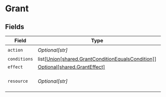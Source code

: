 # Grant


## Fields

| Field                                                                                          | Type                                                                                           | Required                                                                                       | Description                                                                                    | Example                                                                                        |
| ---------------------------------------------------------------------------------------------- | ---------------------------------------------------------------------------------------------- | ---------------------------------------------------------------------------------------------- | ---------------------------------------------------------------------------------------------- | ---------------------------------------------------------------------------------------------- |
| `action`                                                                                       | *Optional[str]*                                                                                | :heavy_check_mark:                                                                             | N/A                                                                                            | entity-read                                                                                    |
| `conditions`                                                                                   | list[[Union[shared.GrantConditionEqualsCondition]](undefined/models/shared/grantcondition.md)] | :heavy_minus_sign:                                                                             | N/A                                                                                            |                                                                                                |
| `effect`                                                                                       | [Optional[shared.GrantEffect]](undefined/models/shared/granteffect.md)                         | :heavy_minus_sign:                                                                             | N/A                                                                                            |                                                                                                |
| `resource`                                                                                     | *Optional[str]*                                                                                | :heavy_minus_sign:                                                                             | N/A                                                                                            | entity:123:contact:f7c22299-ca72-4bca-8538-0a88eeefc947                                        |